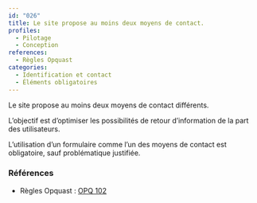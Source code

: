 ```yaml
---
id: "026"
title: Le site propose au moins deux moyens de contact.
profiles:
  - Pilotage
  - Conception
references:
  - Règles Opquast
categories:
  - Identification et contact
  - Éléments obligatoires
---
```


Le site propose au moins deux moyens de contact différents.

L’objectif est d’optimiser les possibilités de retour d’information de la part des utilisateurs.

L’utilisation d’un formulaire comme l’un des moyens de contact est obligatoire, sauf problématique justifiée.

### Références

* Règles Opquast : [OPQ 102](https://checklists.opquast.com/fr/assurance-qualite-web/le-site-propose-au-moins-deux-moyens-de-contact)
